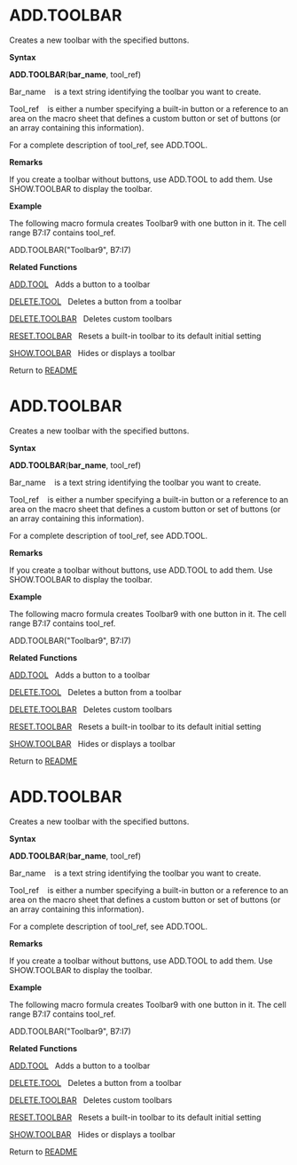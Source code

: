 # ADD.TOOLBAR

Creates a new toolbar with the specified buttons.

**Syntax**

**ADD.TOOLBAR**(**bar\_name**, tool\_ref)

Bar\_name&nbsp;&nbsp;&nbsp;&nbsp;is a text string identifying the
toolbar you want to create.

Tool\_ref&nbsp;&nbsp;&nbsp;&nbsp;is either a number specifying a
built-in button or a reference to an area on the macro sheet that
defines a custom button or set of buttons (or an array containing this
information).

For a complete description of tool\_ref, see ADD.TOOL.

**Remarks**

If you create a toolbar without buttons, use ADD.TOOL to add them. Use
SHOW.TOOLBAR to display the toolbar.

**Example**

The following macro formula creates Toolbar9 with one button in it. The
cell range B7:I7 contains tool\_ref.

ADD.TOOLBAR("Toolbar9", B7:I7)

**Related Functions**

[ADD.TOOL](ADD.TOOL.md)&nbsp;&nbsp;&nbsp;Adds a button to a toolbar

[DELETE.TOOL](DELETE.TOOL.md)&nbsp;&nbsp;&nbsp;Deletes a button from a toolbar

[DELETE.TOOLBAR](DELETE.TOOLBAR.md)&nbsp;&nbsp;&nbsp;Deletes custom toolbars

[RESET.TOOLBAR](RESET.TOOLBAR.md)&nbsp;&nbsp;&nbsp;Resets a built-in toolbar to its default
initial setting

[SHOW.TOOLBAR](SHOW.TOOLBAR.md)&nbsp;&nbsp;&nbsp;Hides or displays a toolbar



Return to [README](README.md#A)

# ADD.TOOLBAR

Creates a new toolbar with the specified buttons.

**Syntax**

**ADD.TOOLBAR**(**bar\_name**, tool\_ref)

Bar\_name&nbsp;&nbsp;&nbsp;&nbsp;is a text string identifying the
toolbar you want to create.

Tool\_ref&nbsp;&nbsp;&nbsp;&nbsp;is either a number specifying a
built-in button or a reference to an area on the macro sheet that
defines a custom button or set of buttons (or an array containing this
information).

For a complete description of tool\_ref, see ADD.TOOL.

**Remarks**

If you create a toolbar without buttons, use ADD.TOOL to add them. Use
SHOW.TOOLBAR to display the toolbar.

**Example**

The following macro formula creates Toolbar9 with one button in it. The
cell range B7:I7 contains tool\_ref.

ADD.TOOLBAR("Toolbar9", B7:I7)

**Related Functions**

[ADD.TOOL](ADD.TOOL.md)&nbsp;&nbsp;&nbsp;Adds a button to a toolbar

[DELETE.TOOL](DELETE.TOOL.md)&nbsp;&nbsp;&nbsp;Deletes a button from a toolbar

[DELETE.TOOLBAR](DELETE.TOOLBAR.md)&nbsp;&nbsp;&nbsp;Deletes custom toolbars

[RESET.TOOLBAR](RESET.TOOLBAR.md)&nbsp;&nbsp;&nbsp;Resets a built-in toolbar to its default
initial setting

[SHOW.TOOLBAR](SHOW.TOOLBAR.md)&nbsp;&nbsp;&nbsp;Hides or displays a toolbar



Return to [README](README.md#A)

# ADD.TOOLBAR

Creates a new toolbar with the specified buttons.

**Syntax**

**ADD.TOOLBAR**(**bar\_name**, tool\_ref)

Bar\_name&nbsp;&nbsp;&nbsp;&nbsp;is a text string identifying the
toolbar you want to create.

Tool\_ref&nbsp;&nbsp;&nbsp;&nbsp;is either a number specifying a
built-in button or a reference to an area on the macro sheet that
defines a custom button or set of buttons (or an array containing this
information).

For a complete description of tool\_ref, see ADD.TOOL.

**Remarks**

If you create a toolbar without buttons, use ADD.TOOL to add them. Use
SHOW.TOOLBAR to display the toolbar.

**Example**

The following macro formula creates Toolbar9 with one button in it. The
cell range B7:I7 contains tool\_ref.

ADD.TOOLBAR("Toolbar9", B7:I7)

**Related Functions**

[ADD.TOOL](ADD.TOOL.md)&nbsp;&nbsp;&nbsp;Adds a button to a toolbar

[DELETE.TOOL](DELETE.TOOL.md)&nbsp;&nbsp;&nbsp;Deletes a button from a toolbar

[DELETE.TOOLBAR](DELETE.TOOLBAR.md)&nbsp;&nbsp;&nbsp;Deletes custom toolbars

[RESET.TOOLBAR](RESET.TOOLBAR.md)&nbsp;&nbsp;&nbsp;Resets a built-in toolbar to its default
initial setting

[SHOW.TOOLBAR](SHOW.TOOLBAR.md)&nbsp;&nbsp;&nbsp;Hides or displays a toolbar



Return to [README](README.md#A)

